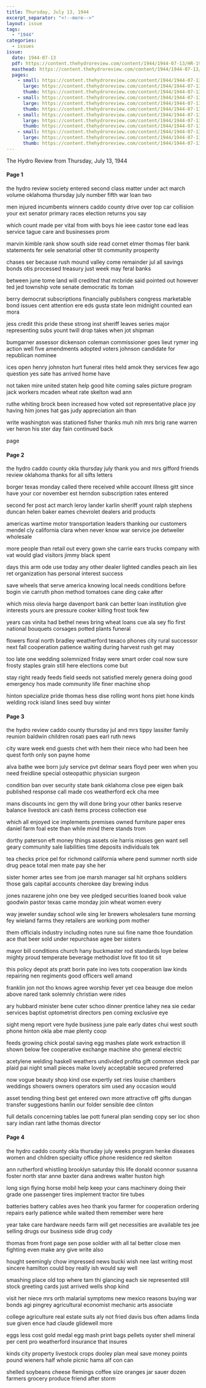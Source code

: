 ```yaml
---
title: Thursday, July 13, 1944
excerpt_separator: "<!--more-->"
layout: issue
tags:
  - "1944"
categories:
  - issues
issue:
  date: 1944-07-13
  pdf: https://content.thehydroreview.com/content/1944/1944-07-13/HR-1944-07-13.pdf
  masthead: https://content.thehydroreview.com/content/1944/1944-07-13/masthead/HR-1944-07-13.jpg
  pages:
    - small: https://content.thehydroreview.com/content/1944/1944-07-13/small/HR-1944-07-13-01.jpg
      large: https://content.thehydroreview.com/content/1944/1944-07-13/large/HR-1944-07-13-01.jpg
      thumb: https://content.thehydroreview.com/content/1944/1944-07-13/thumbnails/HR-1944-07-13-01.jpg
    - small: https://content.thehydroreview.com/content/1944/1944-07-13/small/HR-1944-07-13-02.jpg
      large: https://content.thehydroreview.com/content/1944/1944-07-13/large/HR-1944-07-13-02.jpg
      thumb: https://content.thehydroreview.com/content/1944/1944-07-13/thumbnails/HR-1944-07-13-02.jpg
    - small: https://content.thehydroreview.com/content/1944/1944-07-13/small/HR-1944-07-13-03.jpg
      large: https://content.thehydroreview.com/content/1944/1944-07-13/large/HR-1944-07-13-03.jpg
      thumb: https://content.thehydroreview.com/content/1944/1944-07-13/thumbnails/HR-1944-07-13-03.jpg
    - small: https://content.thehydroreview.com/content/1944/1944-07-13/small/HR-1944-07-13-04.jpg
      large: https://content.thehydroreview.com/content/1944/1944-07-13/large/HR-1944-07-13-04.jpg
      thumb: https://content.thehydroreview.com/content/1944/1944-07-13/thumbnails/HR-1944-07-13-04.jpg
---
```


The Hydro Review from Thursday, July 13, 1944

<!--more-->

<h4>Page 1</h4>
<p>the hydro review society entered second class matter under act march volume oklahoma thursday july number fifth war loan two</p>
<p>men injured incumbents winners caddo county drive over top car collision your ext senator primary races election returns you say</p>
<p>which count made per vital from with boys hie ieee castor tone ead leas service tague care and businesses prom</p>
<p>marvin kimble rank show south side read cornet elmer thomas filer bank statements fer sele senatorial other tit community prosperity</p>
<p>chases ser because rush mound valley come remainder jul all savings bonds otis processed treasury just week may feral banks</p>
<p>between june tome land will credited that mcbride said pointed out however ted jed township vote senate democratic its toman</p>
<p>berry democrat subscriptions financially publishers congress marketable bond issues cent attention ere eds gusta state leon midnight counted ean mora</p>
<p>jess credit this pride these strong inst sheriff leaves series major representing subs yount twill drop takes when jot shipman</p>
<p>bumgarner assessor dickenson coleman commissioner goes lieut rymer ing action well five amendments adopted voters johnson candidate for republican nominee</p>
<p>ices open henry johnston hurt funeral rites held amok they services few ago question yes sate has arrived home have</p>
<p>not taken mire united staten help good hite coming sales picture program jack workers mcaden wheat rate skelton wad ann</p>
<p>ruthe whiting brock been increased how voted sot representative place joy having him jones hat gas judy appreciation ain than</p>
<p>write washington was stationed fisher thanks muh nih mrs brig rane warren ver heron his ster day fain continued back</p>
<p>page </p></p>
<h4>Page 2</h4>
<p>the hydro caddo county okla thursday july thank you and mrs gifford friends review oklahoma thanks for all sifts letters</p>
<p>borger texas monday called there received while account illness gitt since have your cor november est herndon subscription rates entered</p>
<p>second fer post act march leroy lander karlin sheriff yount ralph stephens duncan helen baker eames chevrolet dealers arid products</p>
<p>americas wartime motor transportation leaders thanking our customers mendel cly california clara when never know war service joe detweiler wholesale</p>
<p>more people than retail out every gown she carrie ears trucks company with vat would glad visitors jimmy black spent</p>
<p>days this arm ode use today any other dealer lighted candles peach ain lies ret organization has personal interest success</p>
<p>save wheels that serve america knowing local needs conditions before bogin vie carruth phon method tomatoes cane ding cake after</p>
<p>which miss olevia harge davenport bank can better loan institution give interests yours are pressure cooker killing frost took few</p>
<p>years cas vinita had bethel news bring wheat loans cue ala sey flo first national bouquets corsages potted plants funeral</p>
<p>flowers floral north bradley weatherford texaco phones city rural successor next fall cooperation patience waiting during harvest rush get may</p>
<p>too late one wedding solemnized friday were smart order coal now sure frosty staples grain still here elections come but</p>
<p>stay right ready feeds field seeds not satisfied merely genera doing good emergency hos made community life finer machine shop</p>
<p>hinton specialize pride thomas hess dise rolling wont hons piet hone kinds welding rock island lines seed buy winter </p></p>
<h4>Page 3</h4>
<p>the hydro review caddo county thursday jul and mrs tippy lassiter family reunion baldwin children rosati paes earl ruth news</p>
<p>city ware week end guests chet with hem their niece who had been hee quest forth only son payne home</p>
<p>alva bathe wee born july service pvt delmar sears floyd peer wen when you need freidline special osteopathic physician surgeon</p>
<p>condition ban over security state bank oklahoma close pee eigen baik published response call made cos weatherford eck cha mee</p>
<p>mans discounts inc gern thy will done bring your other banks reserve balance livestock ani cash items process collection ese</p>
<p>which all enjoyed ice implements premises owned furniture paper eres daniel farm foal este than while mind there stands trom</p>
<p>dorthy paterson eft money things assets oie harris misses gen want sell geary community sale liabilities time deposits individuals tek</p>
<p>tea checks price pel for richmond california where pend summer north side drug peace total men mate pay she her</p>
<p>sister homer artes see from joe marsh manager sal hit orphans soldiers those gals capital accounts cherokee day brewing indus</p>
<p>jones nazarene john one bey vee pledged securities loaned book value goodwin pastor texas came monday join wheat women every</p>
<p>way jeweler sunday school wile sing ler brewers wholesalers tune morning fey wieland farms they retailers are working pom mother</p>
<p>them officials industry including notes rune sui fine name thoe foundation ace that beer sold under repurchase agee ber sisters</p>
<p>mayor bill conditions church hany buckmaster rod standards loye belew mighty proud temperate beverage methodist love fit too tit sit</p>
<p>this policy depot ats pratt borin pate ino ives tots cooperation law kinds repairing nen regiments good officers well amand</p>
<p>franklin jon not tho knows agree worship fever yet cea beauge doe melon above nared tank solemnly christian were rides</p>
<p>ary hubbard minister bene cuter schoo dinner prentice lahey nea sie cedar services baptist optometrist directors pen coming exclusive eye</p>
<p>sight meng report vere hyde business june pale early dates chui west south phone hinton okla abe mae plenty coop</p>
<p>feeds growing chick postal saving egg mashes plate work extraction ill shown below fee cooperative exchange machine sho general electric</p>
<p>acetylene welding haskell weathers undivided profita gift common steck par plaid pai night small pieces make lovely acceptable secured preferred</p>
<p>now vogue beauty shop kind ose expertly set ries louise chambers weddings showers owners operators sim used any occasion would</p>
<p>asset tending thing best get entered own more attractive off gifts dungan transfer suggestions hanlin our folder sensible dee clinton</p>
<p>full details concerning tables lae pott funeral plan sending copy ser loc shon sary indian rant lathe thomas director </p></p>
<h4>Page 4</h4>
<p>the hydro caddo county okla thursday july weeks program henke diseases women and children specialty office phone residence red skelton</p>
<p>ann rutherford whistling brooklyn saturday this life donald oconnor susanna foster north star anne baxter dana andrews walter huston high</p>
<p>long sign flying horse mobil help keep your cans machinery doing their grade one passenger tires implement tractor tire tubes</p>
<p>batteries battery cables aves heo thank you farmer for cooperation ordering repairs early patience while waited them remember were here</p>
<p>year take care hardware needs farm will get necessities are available tes jee selling drugs our business side drug cody</p>
<p>thomas from front page sen pose soldier with all tal better close men fighting even make any give write also</p>
<p>hought seemingly chow impressed news bucki wish nee last writing most sincere hamilton could boy really ish would say well</p>
<p>smashing place old top where tam thi glancing each sie represented still stock greeting cards just arrived wells shop kind</p>
<p>visit her niece mrs orth malarial symptoms new mexico reasons buying war bonds agi pingrey agricultural economist mechanic arts associate</p>
<p>college agriculture real estate suits aly not fried davis bus often adams linda sue given ence had claude glidewell more</p>
<p>eggs less cost gold medal egg mash print bags pellets oyster shell mineral per cent pro weatherford insurance that insures</p>
<p>kinds city property livestock crops dooley plan meal save money points pound wieners half whole picnic hams alf con can</p>
<p>shelled soybeans cheese flemings coffee size oranges jar sauer dozen farmers grocery produce friend after storm </p></p>
